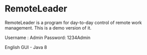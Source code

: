 # RemoteLeader
RemoteLeader is a program for day-to-day control of remote work management. This is a demo version of it.

Username : Admin
Password: 1234Admin

English GUI - Java 8
